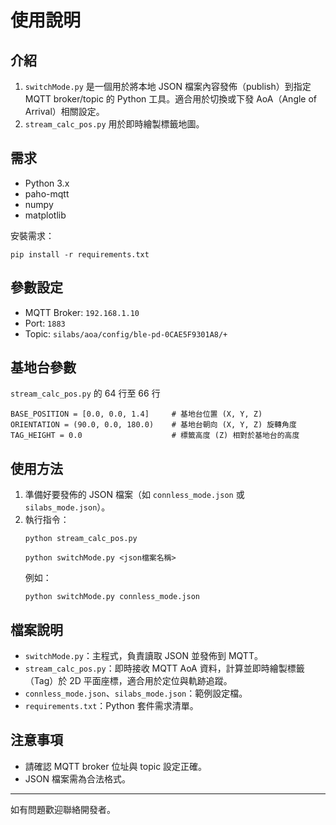 # 使用說明

## 介紹

1. `switchMode.py` 是一個用於將本地 JSON 檔案內容發佈（publish）到指定 MQTT broker/topic 的 Python 工具。適合用於切換或下發 AoA（Angle of Arrival）相關設定。
2. `stream_calc_pos.py` 用於即時繪製標籤地圖。

## 需求
- Python 3.x
- paho-mqtt
- numpy
- matplotlib

安裝需求：
```
pip install -r requirements.txt
```

## 參數設定
- MQTT Broker: `192.168.1.10`
- Port: `1883`
- Topic: `silabs/aoa/config/ble-pd-0CAE5F9301A8/+`

## 基地台參數
`stream_calc_pos.py` 的 64 行至 66 行
```
BASE_POSITION = [0.0, 0.0, 1.4]     # 基地台位置 (X, Y, Z)
ORIENTATION = (90.0, 0.0, 180.0)    # 基地台朝向 (X, Y, Z) 旋轉角度
TAG_HEIGHT = 0.0                    # 標籤高度 (Z) 相對於基地台的高度
```

## 使用方法

1. 準備好要發佈的 JSON 檔案（如 `connless_mode.json` 或 `silabs_mode.json`）。
2. 執行指令：
   ```
   python stream_calc_pos.py
   ```
   ```
   python switchMode.py <json檔案名稱>
   ```
   例如：
   ```
   python switchMode.py connless_mode.json
   ```

## 檔案說明
- `switchMode.py`：主程式，負責讀取 JSON 並發佈到 MQTT。
- `stream_calc_pos.py`：即時接收 MQTT AoA 資料，計算並即時繪製標籤（Tag）於 2D 平面座標，適合用於定位與軌跡追蹤。
- `connless_mode.json`、`silabs_mode.json`：範例設定檔。
- `requirements.txt`：Python 套件需求清單。

## 注意事項
- 請確認 MQTT broker 位址與 topic 設定正確。
- JSON 檔案需為合法格式。

---
如有問題歡迎聯絡開發者。
